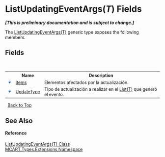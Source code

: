 # ListUpdatingEventArgs(*T*) Fields
 _**\[This is preliminary documentation and is subject to change.\]**_

The <a href="8adbaaf2-ee6b-ab39-e5a7-7b927ac01ec9">ListUpdatingEventArgs(T)</a> generic type exposes the following members.


## Fields
&nbsp;<table><tr><th></th><th>Name</th><th>Description</th></tr><tr><td>![Public field](media/pubfield.gif "Public field")</td><td><a href="b7cbcde4-2376-5b22-a126-d8665f2f0265">Items</a></td><td>
Elementos afectados por la actualización.</td></tr><tr><td>![Public field](media/pubfield.gif "Public field")</td><td><a href="1f71d8ed-af81-120d-067e-95e19e24a167">UpdateType</a></td><td>
TIpo de actualización a realizar en el <a href="e472f890-0d94-e75b-9f29-f49cc04a830f">List(T)</a> que generó el evento.</td></tr></table>&nbsp;
<a href="#listupdatingeventargs(*t*)-fields">Back to Top</a>

## See Also


#### Reference
<a href="8adbaaf2-ee6b-ab39-e5a7-7b927ac01ec9">ListUpdatingEventArgs(T) Class</a><br /><a href="a8e71047-44e0-7000-43f0-67a6f5b9758c">MCART.Types.Extensions Namespace</a><br />